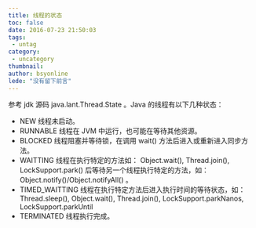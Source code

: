 ```yaml
---
title: 线程的状态
toc: false
date: 2016-07-23 21:50:03
tags:
 - untag
category: 
 - uncategory
thumbnail: 
author: bsyonline
lede: "没有留下前言"
---
```


参考 jdk 源码 java.lant.Thread.State 。Java 的线程有以下几种状态：
* NEW
  线程未启动。
* RUNNABLE
  线程在 JVM 中运行，也可能在等待其他资源。
* BLOCKED
  线程阻塞并等待锁，在调用 wait() 方法后进入或重新进入同步方法。
* WAITTING
  线程在执行特定的方法如： Object.wait(), Thread.join(), LockSupport.park() 后等待另一个线程执行特定的方法，如：Object.notify()/Object.notifyAll() 。
* TIMED_WAITTING
  线程在执行特定方法后进入执行时间的等待状态，如： Thread.sleep(), Object.wait(), Thread.join(), LockSupport.parkNanos, LockSupport.parkUntil
* TERMINATED
  线程执行完成。
